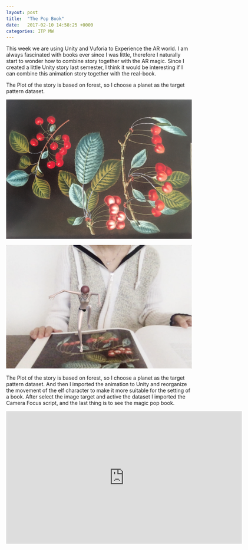 ```yaml
---
layout: post
title:  "The Pop Book"
date:   2017-02-10 14:58:25 +0000
categories: ITP MW
---
```



This week we are using Unity and Vuforia to Experience the AR world. I am always fascinated with books ever since I was little, therefore I naturally start to wonder how to combine story together with the AR magic. Since I created a little Unity story last semester, I think it would be interesting if I can combine this animation story together with the real-book.

The Plot of the story is based on forest, so I choose a planet as the target pattern dataset. 



![S17](/pics/S17_MW_w2.JPG)


![S17](/pics/S17_MW_w202.png)


The Plot of the story is based on forest, so I choose a planet as the target pattern dataset. 
And then I imported the animation to Unity and reorganize the movement of the elf character to make it more suitable for the setting of a book. After select the image target and active the dataset I imported the Camera Focus script, and the last thing is to see the magic pop book.
 


<iframe src="https://player.vimeo.com/video/203759355" width="640" height="360" frameborder="0" webkitallowfullscreen mozallowfullscreen allowfullscreen></iframe>
